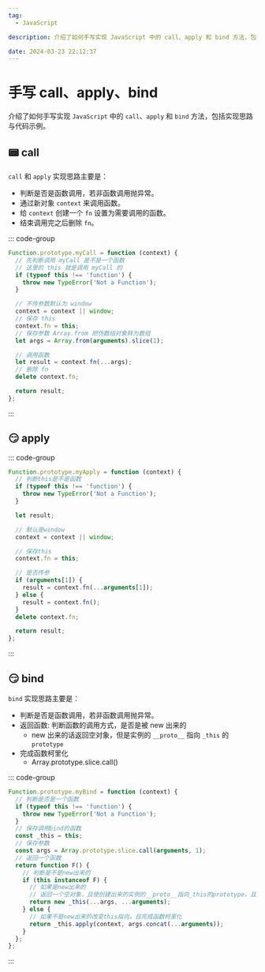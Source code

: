 ```yaml
---
tag:
  - JavaScript

description: 介绍了如何手写实现 JavaScript 中的 call、apply 和 bind 方法，包括实现思路与代码示例。

date: 2024-03-23 22:12:37
---
```


# 手写 call、apply、bind

介绍了如何手写实现 `JavaScript` 中的 `call`、`apply` 和 `bind` 方法，包括实现思路与代码示例。

## 📟 call

`call` 和 `apply` 实现思路主要是：

- 判断是否是函数调用，若非函数调用抛异常。
- 通过新对象 `context` 来调用函数。
- 给 `context` 创建一个 `fn` 设置为需要调用的函数。
- 结束调用完之后删除 `fn`。

::: code-group

```js
Function.prototype.myCall = function (context) {
  // 先判断调用 myCall 是不是一个函数
  // 这里的 this 就是调用 myCall 的
  if (typeof this !== 'function') {
    throw new TypeError('Not a Function');
  }

  // 不传参数默认为 window
  context = context || window;
  // 保存 this
  context.fn = this;
  // 保存参数 Array.from 把伪数组对象转为数组
  let args = Array.from(arguments).slice(1);

  // 调用函数
  let result = context.fn(...args);
  // 删除 fn
  delete context.fn;

  return result;
};
```

:::

## 😏 apply

::: code-group

```js
Function.prototype.myApply = function (context) {
  // 判断this是不是函数
  if (typeof this !== 'function') {
    throw new TypeError('Not a Function');
  }

  let result;

  // 默认是window
  context = context || window;

  // 保存this
  context.fn = this;

  // 是否传参
  if (arguments[1]) {
    result = context.fn(...arguments[1]);
  } else {
    result = context.fn();
  }
  delete context.fn;

  return result;
};
```

:::

## 😏 bind

`bind` 实现思路主要是：

- 判断是否是函数调用，若非函数调用抛异常。
- 返回函数: 判断函数的调用方式，是否是被 new 出来的
  - new 出来的话返回空对象，但是实例的 `__proto__` 指向 `_this` 的 `prototype`
- 完成函数柯里化
  - Array.prototype.slice.call()

::: code-group

```js
Function.prototype.myBind = function (context) {
  // 判断是否是一个函数
  if (typeof this !== 'function') {
    throw new TypeError('Not a Function');
  }
  // 保存调用bind的函数
  const _this = this;
  // 保存参数
  const args = Array.prototype.slice.call(arguments, 1);
  // 返回一个函数
  return function F() {
    // 判断是不是new出来的
    if (this instanceof F) {
      // 如果是new出来的
      // 返回一个空对象，且使创建出来的实例的__proto__指向_this的prototype，且完成函数柯里化
      return new _this(...args, ...arguments);
    } else {
      // 如果不是new出来的改变this指向，且完成函数柯里化
      return _this.apply(context, args.concat(...arguments));
    }
  };
};
```

:::
